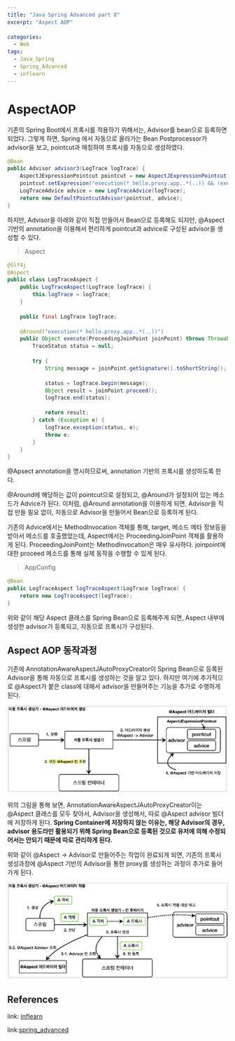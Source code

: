 ```yaml
---
title: "Java Spring Advanced part 8"
excerpt: "Aspect AOP"

categories:
  - Web
tags:
  - Java_Spring
  - Spring_Advanced
  - inflearn
---
```


# AspectAOP

기존의 Spring Boot에서 프록시를 적용하기 위해서는, Advisor를 bean으로 등록하면 되었다. 그렇게 하면, Spring 에서 자동으로 올라가는 Bean Postprocessor가 advisor을 보고, pointcut과 매칭하여 프록시를 자동으로 생성하였다.

```java
@Bean
public Advisor advisor3(LogTrace logTrace) {
    AspectJExpressionPointcut pointcut = new AspectJExpressionPointcut();
    pointcut.setExpression("execution(* hello.proxy.app..*(..)) && !execution(* hello.proxy.app..noLog(..))");
    LogTraceAdvice advice = new LogTraceAdvice(logTrace);
    return new DefaultPointcutAdvisor(pointcut, advice);
}
```

하지만, Advisor을 아래와 같이 직접 만들어서 Bean으로 등록해도 되지만, @Aspect 기반의 annotation을 이용해서 편리하게 pointcut과 advice로 구성된 advisor을 생성할 수 있다.

> Aspect

```java
@Slf4j
@Aspect
public class LogTraceAspect {
    public LogTraceAspect(LogTrace logTrace) {
        this.logTrace = logTrace;
    }

    public final LogTrace logTrace;

    @Around("execution(* hello.proxy.app..*(..))")
    public Object execute(ProceedingJoinPoint joinPoint) throws Throwable {
        TraceStatus status = null;

        try {
            String message = joinPoint.getSignature().toShortString();

            status = logTrace.begin(message);
            Object result = joinPoint.proceed();
            logTrace.end(status);

            return result;
        } catch (Exception e) {
            logTrace.exception(status, e);
            throw e;
        }
    }
}
```

@Apsect annotation을 명시하므로써, annotation 기반의 프록시를 생성하도록 한다.

@Around에 해당하는 값이 pointcut으로 설정되고, @Around가 설정되어 있는 메소드가 Advice가 된다. 이처럼, @Around annotation을 이용하게 되면, Advisor을 직접 만들 필요 없이, 자동으로 Advisor을 만들어서 Bean으로 등록하게 된다.

기존의 Advice에서는 MethodInvocation 객체를 통해, target, 메소드 메타 정보등을 받아서 메소드를 호출했었는데, Aspect에서는 ProceedingJoinPoint 객체를 활용하게 된다. ProceedingJoinPoint는 MethodInvocation은 매우 유사하다. joinpoint에 대한 proceed 메소드를 통해 실제 동작을 수행할 수 있게 된다.

> AppConfig

```java
@Bean
public LogTraceAspect logTraceAspect(LogTrace logTrace) {
    return new LogTraceAspect(logTrace);
}
```

위와 같이 해당 Aspect 클래스를 Spring Bean으로 등록해주게 되면, Aspect 내부에 생성한 advisor가 등록되고, 자동으로 프록시가 구성된다.

## Aspect AOP 동작과정

기존에 AnnotationAwareAspectJAutoProxyCreator이 Spring Bean으로 등록된 Advisor을 통해 자동으로 프록시를 생성하는 것을 알고 있다. 하지만 여기에 추가적으로 @Aspect가 붙은 class에 대해서 advisor을 만들어주는 기능을 추가로 수행하게 된다.

![aspect_advisor_create](/assets/images/jsf/advanced/aspect_advisor_create.png)

위의 그림을 통해 보면, AnnotationAwareAspectJAutoProxyCreator이는 @Aspect 클래스를 모두 찾아서, Advisor을 생성해서, 따로 @Aspect advisor 빌더에 저장하게 된다. **Spring Container에 저장하지 않는 이유는, 해당 Advisor의 경우, advisor 용도라만 활용되기 위해 Spring Bean으로 등록된 것으로 유저에 의해 수정되어서는 안되기 때문에 따로 관리하게 된다.**

위와 같이 @Aspect -> Advisor로 만들어주는 작업이 완료되게 되면, 기존의 프록시 생성과정에 @Aspect 기반의 Advisor을 통한 proxy를 생성하는 과정이 추가로 들어가게 된다.

![aspect_advisor_proxy](/assets/images/jsf/advanced/aspect_advisor_proxy.png)





## References
link: [inflearn](https://www.inflearn.com/roadmaps/373)

link:[spring_advanced](https://www.inflearn.com/course/%EC%8A%A4%ED%94%84%EB%A7%81-%ED%95%B5%EC%8B%AC-%EC%9B%90%EB%A6%AC-%EA%B3%A0%EA%B8%89%ED%8E%B8)
